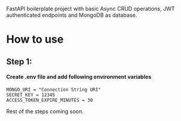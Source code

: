 FastAPI boilerplate project with basic Async CRUD operations, JWT authenticated endpoints and MongoDB as database.

# How to use

## Step 1:

#### Create .env file and add following environment variables

```
MONGO_URI = "Connection String URI"
SECRET_KEY = 12345
ACCESS_TOKEN_EXPIRE_MINUTES = 30
```

Rest of the steps coming soon.
